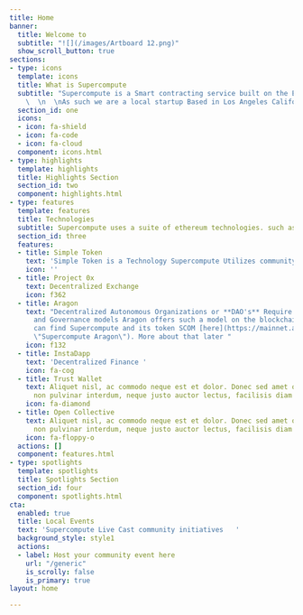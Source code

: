 ```yaml
---
title: Home
banner:
  title: Welcome to
  subtitle: "![](/images/Artboard 12.png)"
  show_scroll_button: true
sections:
- type: icons
  template: icons
  title: What is Supercompute
  subtitle: "Supercompute is a Smart contracting service built on the Ethereum Technology.
    \  \n  \nAs such we are a local startup Based in Los Angeles California"
  section_id: one
  icons:
  - icon: fa-shield
  - icon: fa-code
  - icon: fa-cloud
  component: icons.html
- type: highlights
  template: highlights
  title: Highlights Section
  section_id: two
  component: highlights.html
- type: features
  template: features
  title: Technologies
  subtitle: Supercompute uses a suite of ethereum technologies. such as
  section_id: three
  features:
  - title: Simple Token
    text: 'Simple Token is a Technology Supercompute Utilizes community reward tokens '
    icon: ''
  - title: Project 0x
    text: Decentralized Exchange
    icon: f362
  - title: Aragon
    text: "Decentralized Autonomous Organizations or **DAO's** Require new transparency
      and Governance models Aragon offers such a model on the blockchain.   \n  \nYou
      can find Supercompute and its token SCOM [here](https://mainnet.aragon.org/#/supercompute/0x5c7f4b63394395478843edbcbbff6520350de743
      \"Supercompute Aragon\"). More about that later "
    icon: f132
  - title: InstaDapp
    text: 'Decentralized Finance '
    icon: fa-cog
  - title: Trust Wallet
    text: Aliquet nisl, ac commodo neque est et dolor. Donec sed amet ornare, justo
      non pulvinar interdum, neque justo auctor lectus, facilisis diam tempus.
    icon: fa-diamond
  - title: Open Collective
    text: Aliquet nisl, ac commodo neque est et dolor. Donec sed amet ornare, justo
      non pulvinar interdum, neque justo auctor lectus, facilisis diam tempus.
    icon: fa-floppy-o
  actions: []
  component: features.html
- type: spotlights
  template: spotlights
  title: Spotlights Section
  section_id: four
  component: spotlights.html
cta:
  enabled: true
  title: Local Events
  text: 'Supercompute Live Cast community initiatives   '
  background_style: style1
  actions:
  - label: Host your community event here
    url: "/generic"
    is_scrolly: false
    is_primary: true
layout: home

---
```

